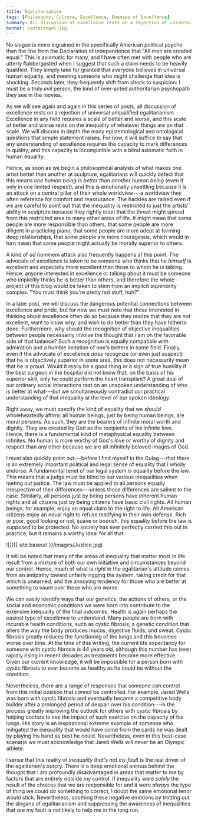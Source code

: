```yaml
---
title: Egalitarianism
tags: [Philosophy, Culture, Excellence, Enemies of Excellence]
summary: All discussion of excellence rests on a rejection of universal unqualified egalitarianism.  Excellence in any field requires a scale of better and worse, and this scale of better and worse rests on the inequality of whatever things are on that scale.
banner: centerangel.jpg
---
```


No slogan is more ingrained in the specifically American political psyche than the line from the Declaration of Independence that "All men are created equal."  This is axiomatic for many, and I have often met with people who are utterly flabbergasted when I suggest that such a claim needs to be heavily qualified.  They simply take for granted that *everyone* believes in universal human equality, and meeting someone who might challenge that idea is shocking.  Seconds later, they frequently shift from shock to suspicion: I must be a truly *evil* person, the kind of over-acted authoritarian psychopath they see in the movies.

As we will see again and again in this series of posts, all discussion of excellence rests on a rejection of universal unqualified egalitarianism.  Excellence in any field requires a scale of better and worse, and this scale of better and worse rests on the inequality of whatever things are on that scale.  We will discuss in depth the many epistemological and ontological questions that simple statement raises.  For now, it will suffice to say that any understanding of excellence requires the capacity to mark differences in quality, and this capacity is incompatible with a blind axiomatic faith in human equality.<!--more-->

Hence, as soon as we begin a philosophical analysis of what makes one artist better than another at sculpture, egalitarians will quickly detect that this means *one human being is better than another human being* (even if only in one limited respect), and this is emotionally unsettling because it is an attack on a central pillar of their whole worldview---a worldview they often reference for comfort and reassurance.  The hackles are raised even if we are careful to point out that the inequality is restricted to just the artists' ability in sculpture because they rightly intuit that the threat might spread from this restricted area to many other areas of life.  It might mean that some people are more responsible than others, that some people are more diligent in practicing piano, that some people are more adept at forming deep relationships, that some people are more courageous, which would in turn mean that some people might actually be morally superior to others.

A kind of *ad hominem* attack also frequently happens at this point.  The advocate of excellence is taken to be someone who thinks that he *himself* is excellent and especially more excellent than those to whom he is talking.  Hence, anyone interested in excellence or talking about it must be someone who implicitly thinks he is better than others, and therefore the whole project of this blog would be taken to stem from an implicit superiority complex.  "You must think you're pretty hot stuff, huh?"

In a later post, we will discuss the dangerous potential connections between excellence and pride, but for now we must note that those interested in thinking about excellence often do so because they realize that they are *not* excellent, want to know why, and wish to do better than they have hitherto done.  Furthermore, why should the recognition of objective inequalities between people necessarily involve the thought that *I* am on the favorable side of that balance?  Such a recognition is equally compatible with admiration and a humble imitation of one's betters in some field.  Finally, even if the advocate of excellence *does* recognize (or even just suspect) that he is objectively superior in some area, this does not necessarily mean that he is proud.  Would it really be a good thing or a sign of true humility if the best surgeon in the hospital did not know that, on the basis of his superior skill, only he could perform the heart transplant?  A great deal of our ordinary social interactions rest on an unspoken understanding of who is better at what---but we simultaneously contradict our practical understanding of that inequality at the level of our spoken ideology.

Right away, we must specify the kind of equality that we *should* wholeheartedly affirm:  all human beings, just by being human beings, are moral persons.  As such, they are the bearers of infinite moral worth and dignity.  They are created by God as the recipients of his infinite love.  Hence, there is a fundamental kind of metaphysical equality between infinites.  No human is more worthy of God's love or worthy of dignity and respect than any other because we are all infinitely beloved images of God.

I must also quickly point out---before I find myself in the Gulag---that there is an extremely important political and legal sense of equality that I wholly endorse.  A fundamental tenet of our legal system is equality before the law.  This means that a judge must be blind to our various inequalities when meting out justice.  The law must be applied to all persons equally irrespective of their differences---unless those differences are salient to the case.  Similarly, all persons just by being persons have inherent human rights and all citizens just by being citizens have basic civil rights.  All human beings, for example, enjoy an equal claim to the right to life.  All American citizens enjoy an equal right to refuse testifying in their own defense.  Rich or poor, good looking or not, suave or boorish, this equality before the law is *supposed* to be protected.  No society has ever perfectly carried this out in practice, but it remains a worthy ideal for all that.

![]({{ site.baseurl }}/images/Justice.jpg)

It will be noted that many of the areas of inequality that matter most in life result from a mixture of both our own initiative and circumstances beyond our control.  Hence, much of what is *right* in the egalitarian's attitude comes from an antipathy toward unfairly rigging the system, taking credit for that which is unearned, and the annoying tendency for those who are better at something to vaunt over those who are worse.

We can easily identify ways that our genetics, the actions of others, or the social and economic conditions we were born into contribute to the extensive inequality of the final outcomes.  Health is again perhaps the easiest type of excellence to understand.  Many people are born with incurable health conditions, such as cystic fibrosis, a genetic condition that alters the way the body produces mucus, digestive fluids, and sweat.  Cystic fibrosis greatly reduces the functioning of the lungs and this becomes worse over time.  At the time of this writing, the current life expectancy for someone with cystic fibrosis is 44 years old, although this number has been rapidly rising in recent decades as treatments become more effective.  Given our current knowledge, it will be impossible for a person born with cystic fibrosis to ever become as healthy as he could be without the condition.

Nevertheless, there are a range of responses that someone *can* control from this initial position that *cannot* be controlled.  For example, Jared Wells was born with cystic fibrosis and eventually became a competitive body builder after a prolonged period of despair over his condition---in the process greatly improving the outlook for others with cystic fibrosis by helping doctors to see the impact of such exercise on the capacity of his lungs.  His story is an inspirational extreme example of someone who mitigated the inequality that would have come from the cards he was dealt by playing his hand as best he could.  Nevertheless, even in this best-case scenario we must acknowledge that Jared Wells will never be an Olympic athlete.

I sense that this reality of *inequality that's not my fault* is the real driver of the egalitarian's outcry.  There is a deep emotional animus behind the thought that I am profoundly disadvantaged in areas that matter to me by factors that are entirely outside my control.  If inequality were *solely* the result of the choices that we are responsible for and it were *always* the type of thing we could do something to correct, I doubt the same emotional tenor would stick.  Nevertheless, soothing these negative emotions by trotting out the slogans of egalitarianism and suppressing the awareness of inequalities that *are* my fault is not likely to help me in the long run.